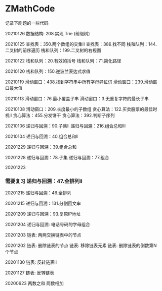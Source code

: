 # ZMathCode
记录下刷题的一些代码

20210126
数据结构: 208.实现 Trie (前缀树)

20210125
查找表：350.两个数组的交集II
查找表：389.找不同
栈和队列：144.二叉树的前序遍历
栈和队列：199.二叉树的右视图

20210122
栈和队列：20.有效的括号
栈和队列：71.简化路径

20210120
栈和队列：150.逆波兰表达式求值

20210119
滑动窗口：438.找到字符串中所有字母异位词
滑动窗口：239.滑动窗口最大值

20210113
滑动窗口：76.最小覆盖子串
滑动窗口：3.无重复字符的最长子串

20210108
滑动窗口：209.长度最小的子数组
贪心算法：122.买卖股票的最佳时机II
贪心算法：455.分发饼干
贪心算法：392.判断子序列

20210106
递归与回溯：90.子集II
递归与回溯：216.组合总和III

20210104
递归与回溯：40.组合总和II

20201229
递归与回溯：39.组合总和

20201228
递归与回溯：78.子集
递归与回溯：77.组合

20201223
### 需要复习 递归与回溯：47.全排列II  

20201215
递归与回溯：46.全排列

20201215
递归与回溯：131.分割回文串

20201209
递归与回溯：93.复原IP地址

20201204
递归与回溯: 电话号码的字母组合

20201203
链表: 两两交换链表中的节点

20201202
链表: 删除链表的节点
链表: 移除链表元素
链表: 删除链表的倒数第N个节点

20201130
链表: 反转链表II

20201127
链表: 反转链表

20200623
两数之和
两数相加
